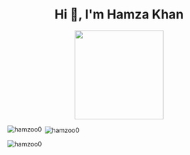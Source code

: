 <h1 align="center">Hi 👋, I'm Hamza Khan</h1>

<div align="center">
  <img height="200" src="https://i.gifer.com/1yft.gif"  />
</div>



<p><img align="left" src="https://github-readme-stats.vercel.app/api/top-langs?username=hamzoo0&show_icons=true&locale=en&layout=compact" alt="hamzoo0" /></p>

<p>&nbsp;<img align="center" src="https://github-readme-stats.vercel.app/api?username=hamzoo0&show_icons=true&locale=en" alt="hamzoo0" /></p>

<p><img align="center" src="https://github-readme-streak-stats.herokuapp.com/?user=hamzoo0&" alt="hamzoo0" /></p>
